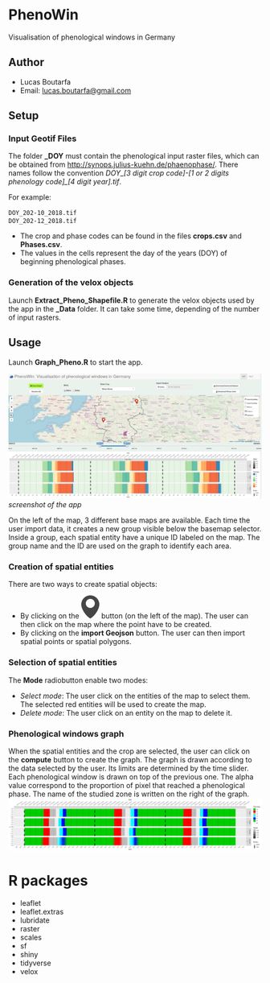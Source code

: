 # PhenoWin
Visualisation of phenological windows in Germany

## Author
+ Lucas Boutarfa
+ Email: lucas.boutarfa@gmail.com

## Setup
### Input Geotif Files
The folder **_DOY** must contain the phenological input raster files, which can be obtained from http://synops.julius-kuehn.de/phaenophase/. There names follow the convention 
*DOY_[3 digit crop code]-[1 or 2 digits phenology code]_[4 digit year].tif*.

For example:
```
DOY_202-10_2018.tif
DOY_202-12_2018.tif
```
+ The crop and phase codes can be found in the files **crops.csv** and **Phases.csv**.
+ The values in the cells represent the day of the years (DOY) of beginning phenological phases.
### Generation of the velox objects
Launch **Extract_Pheno_Shapefile.R** to generate the velox objects used by the app in
the **_Data** folder. It can take some time, depending of the number of input rasters.
## Usage
Launch **Graph_Pheno.R** to start the app.

![dashboard](_Images/Dashboard.png)
*screenshot of the app*

On the left of the map, 3 different base maps are available. Each time the user import data, it creates a new group visible below the basemap selector. Inside a group, each spatial entity have a unique ID labeled on the map. The group name and the ID are used on the graph to identify each area.

### Creation of spatial entities
There are two ways to create spatial objects:
+ By clicking on the ![marker](_Images/marker.svg) button (on the left of the map). The user can then click on the map where the point have to be created.
+ By clicking on the **import Geojson** button. The user can then import spatial points or spatial polygons.

### Selection of spatial entities

The **Mode** radiobutton enable two modes:
+ *Select mode*:
  The user click on the entities of the map to select them. The selected red entities
  will be used to create the map.
+ *Delete mode*:
  The user click on an entity on the map to delete it.

### Phenological windows graph
When the spatial entities and the crop are selected, the user can click on the **compute** button to create the graph.
The graph is drawn according to the data selected by the user. Its limits are
determined by the time slider.  
Each phenological window is drawn on top of the previous one. The alpha value
correspond to the proportion of pixel that reached a phenological phase.
The name of the studied zone is written on the right of the graph.
![dashboard](_Images/graph_example.png)

# R packages
+ leaflet
+ leaflet.extras
+ lubridate
+ raster
+ scales
+ sf
+ shiny
+ tidyverse
+ velox
